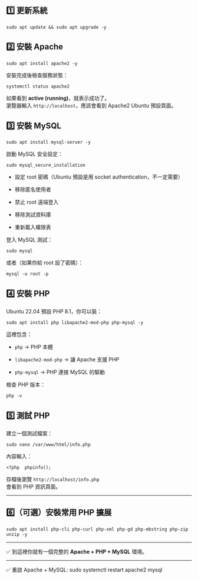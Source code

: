 ## 1️⃣ 更新系統

`sudo apt update && sudo apt upgrade -y` 

## 2️⃣ 安裝 Apache

`sudo apt install apache2 -y` 

安裝完成後檢查服務狀態：

`systemctl status apache2` 

如果看到 **active (running)**，就表示成功了。  
瀏覽器輸入 `http://localhost`，應該會看到 Apache2 Ubuntu 預設頁面。

## 3️⃣ 安裝 MySQL

`sudo apt install mysql-server -y` 

啟動 MySQL 安全設定：

`sudo mysql_secure_installation` 

-   設定 root 密碼（Ubuntu 預設是用 socket authentication，不一定需要）
    
-   移除匿名使用者
    
-   禁止 root 遠端登入
    
-   移除測試資料庫
    
-   重新載入權限表
    

登入 MySQL 測試：

`sudo mysql` 

或者（如果你給 root 設了密碼）：

`mysql -u root -p`


## 4️⃣ 安裝 PHP

Ubuntu 22.04 預設 PHP 8.1，你可以裝：

`sudo apt install php libapache2-mod-php php-mysql -y` 

這裡包含：

-   `php` → PHP 本體
    
-   `libapache2-mod-php` → 讓 Apache 支援 PHP
    
-   `php-mysql` → PHP 連接 MySQL 的驅動
    

檢查 PHP 版本：

`php -v`

## 5️⃣ 測試 PHP

建立一個測試檔案：

`sudo nano /var/www/html/info.php` 

內容輸入：

`<?php  phpinfo();` 

存檔後瀏覽 `http://localhost/info.php`  
會看到 PHP 資訊頁面。

----------

## 6️⃣（可選）安裝常用 PHP 擴展

`sudo apt install php-cli php-curl php-xml php-gd php-mbstring php-zip unzip -y` 

----------

✅ 到這裡你就有一個完整的 **Apache + PHP + MySQL** 環境。

----------

✅ 重啟 Apache + MySQL: sudo systemctl restart apache2 mysql
